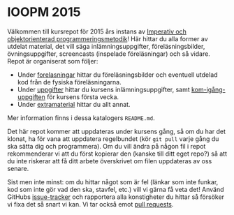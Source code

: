IOOPM 2015
==========

Välkommen till kursrepot för 2015 års instans av
[Imperativ och objektorienterad programmeringsmetodik](http://www.wrigstad.com/ioopm)!
Här hittar du alla former av utdelat material, det vill säga
inlämningsuppgifter, föreläsningsbilder, övningsuppgifter,
screencasts (inspelade föreläsningar) och så vidare. Repot är
organiserat som följer:

* Under [forelasningar](forelasningar) hittar du
  föreläsningsbilder och eventuell utdelad kod från de fysiska
  föreläsningarna.
* Under [uppgifter](uppgifter) hittar du kursens
  inlämningsuppgifter, samt [kom-igång-uppgiften](uppgifter/fas1/komigang#kom-igång-med-c) för kursens
  första vecka.
* Under [extramaterial](extramaterial) hittar du allt annat.

Mer information finns i dessa katalogers `README.md`.

Det här repot kommer att uppdateras under kursens gång, så om du
har det klonat, ha för vana att uppdatera regelbundet (kör `git
pull` varje gång du ska sätta dig och programmera). Om du vill
ändra på någon fil i repot rekommenderar vi att du först kopierar
den (kanske till ditt eget repo?) så att du inte riskerar att få
ditt arbete överskrivet om filen uppdateras av oss senare.

Sist men inte minst: om du hittar något som är fel (länkar som
inte funkar, kod som inte gör vad den ska, stavfel, etc.) vill vi
gärna få veta det! Använd GitHubs
[issue-tracker](https://github.com/IOOPM-UU/ioopm15/issues) och
rapportera alla konstigheter du hittar så försöker vi fixa det så
snart vi kan. Vi tar också emot
[pull requests](https://help.github.com/articles/using-pull-requests/).
